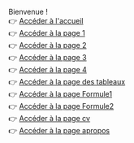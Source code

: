 Bienvenue  !  
👉 [Accéder à l'accueil](accueil.html)  
👉 [Accéder à la page 1](page1.html)  
👉 [Accéder à la page 2](page2.html)  
👉 [Accéder à la page 3](page3.html)  
👉 [Accéder à la page 4](page4.html)  
👉 [Accéder à la page des tableaux](tableau.html)  
👉 [Accéder à la page Formule1](formulaire1.html)  
👉 [Accéder à la page Formule2](Formulaire2.html)  
👉 [Accéder à la page cv](cv.html)  
👉 [Accéder à la page apropos](apropos.html)  

